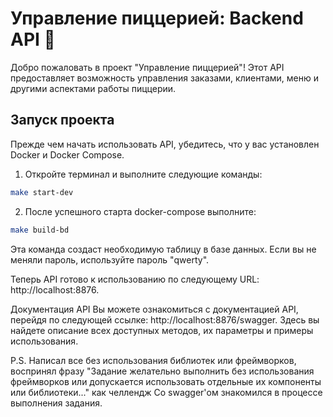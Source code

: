 # Управление пиццерией: Backend API 🍕

Добро пожаловать в проект "Управление пиццерией"! Этот API предоставляет возможность управления заказами, клиентами, меню и другими аспектами работы пиццерии.

## Запуск проекта

Прежде чем начать использовать API, убедитесь, что у вас установлен Docker и Docker Compose.

1. Откройте терминал и выполните следующие команды:

```bash
make start-dev
```

2. После успешного старта docker-compose выполните:

```bash
make build-bd
```


Эта команда создаст необходимую таблицу в базе данных. Если вы не меняли пароль, используйте пароль "qwerty".

Теперь API готово к использованию по следующему URL: http://localhost:8876.

Документация API
Вы можете ознакомиться с документацией API, перейдя по следующей ссылке: http://localhost:8876/swagger. Здесь вы найдете описание всех доступных методов, их параметры и примеры использования.



P.S. Написал все без использования библиотек или фреймворков, воспринял фразу "Задание желательно выполнить без использования фреймворков или допускается использовать отдельные их компоненты или библиотеки..." как челлендж
Со swagger'ом знакомился в процессе выполнения задания.
